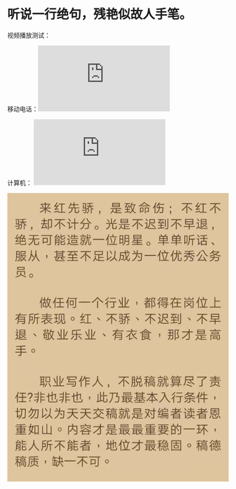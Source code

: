 # 听说一行绝句，残艳似故人手笔。
视频播放测试：

移动电话：![sj](https://mediateeee.github.io/addons/video-test-sj.html "sj")

计算机： ![pc](https://mediateeee.github.io/addons/video-test-pc.html "pc")

![yalong](https://github.com/Mediateeee/mediateeee.github.io/blob/main/addons/yalong0.jpg?raw=true "yalong")
